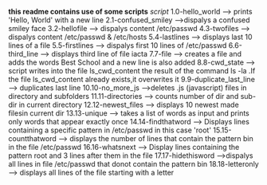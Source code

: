 **this readme contains use of some scripts**
*script*
1.0-hello_world --> prints 'Hello, World' with a new line 
2.1-confused_smiley -->dispalys a confused smiley face 
3.2-hellofile --> dispalys content /etc/passwd
4.3-twofiles --> dispalys content /etc/passwd & /etc/hosts
5.4-lastlines --> displays last 10 lines of a file
5.5-firstlines --> dispalys first 10 lines of /etc/passwd
6.6-third_line --> displays third line of file iacta
7.7-file --> creates a file and adds the words Best School and a new line is also added
8.8-cwd_state --> script writes into the file ls_cwd_content the result of the command ls -la .If the file ls_cwd_content already exists,it overwrites it
9.9-duplicate_last_line --> duplicates last line 
10.10-no_more_js -->deletes .js (javascript) files in directory and subfolders
11.11-directories --> counts number of dir and sub-dir in current directory
12.12-newest_files --> displays 10 newest made filesin current dir
13.13-unique --> takes a list of words as input and prints only words that appear exactly once
14.14-findthatword --> Displays lines containing a specific pattern in /etc/passwd in this case 'root' 
15.15-countthatword --> displays the number of lines that contain the pattern bin in the file  /etc/passwd
16.16-whatsnext --> Display lines containing the pattern root and 3 lines after them in the file
17.17-hidethisword -->dispalys all lines in file /etc/passwd that donot contain the pattern bin
18.18-letteronly --> displays all lines of the file starting with a letter

